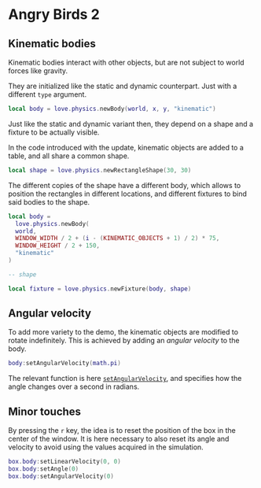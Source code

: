 # Angry Birds 2

## Kinematic bodies

Kinematic bodies interact with other objects, but are not subject to world forces like gravity.

They are initialized like the static and dynamic counterpart. Just with a different `type` argument.

```lua
local body = love.physics.newBody(world, x, y, "kinematic")
```

Just like the static and dynamic variant then, they depend on a shape and a fixture to be actually visible.

In the code introduced with the update, kinematic objects are added to a table, and all share a common shape.

```lua
local shape = love.physics.newRectangleShape(30, 30)
```

The different copies of the shape have a different body, which allows to position the rectangles in different locations, and different fixtures to bind said bodies to the shape.

```lua
local body =
  love.physics.newBody(
  world,
  WINDOW_WIDTH / 2 + (i - (KINEMATIC_OBJECTS + 1) / 2) * 75,
  WINDOW_HEIGHT / 2 + 150,
  "kinematic"
)

-- shape

local fixture = love.physics.newFixture(body, shape)
```

## Angular velocity

To add more variety to the demo, the kinematic objects are modified to rotate indefinitely. This is achieved by adding an _angular velocity_ to the body.

```lua
body:setAngularVelocity(math.pi)
```

The relevant function is here [`setAngularVelocity`](https://love2d.org/wiki/Body:setAngularVelocity), and specifies how the angle changes over a second in radians.

## Minor touches

By pressing the `r` key, the idea is to reset the position of the box in the center of the window. It is here necessary to also reset its angle and velocity to avoid using the values acquired in the simulation.

```lua
box.body:setLinearVelocity(0, 0)
box.body:setAngle(0)
box.body:setAngularVelocity(0)
```
